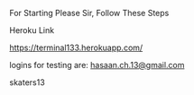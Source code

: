For Starting Please Sir, Follow These Steps

Heroku Link

https://terminal133.herokuapp.com/

logins for testing are:
hasaan.ch.13@gmail.com

skaters13